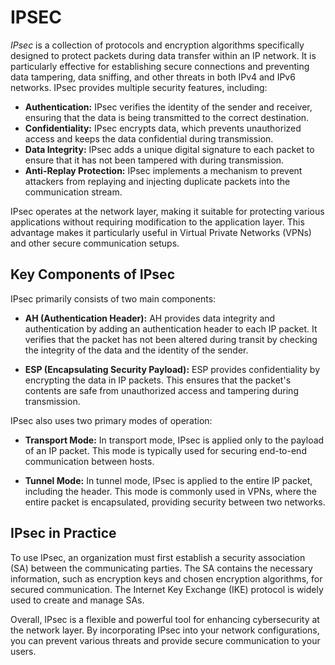 # IPSEC

_IPsec_ is a collection of protocols and encryption algorithms specifically designed to protect packets during data transfer within an IP network. It is particularly effective for establishing secure connections and preventing data tampering, data sniffing, and other threats in both IPv4 and IPv6 networks. IPsec provides multiple security features, including:

- **Authentication:** IPsec verifies the identity of the sender and receiver, ensuring that the data is being transmitted to the correct destination.
- **Confidentiality:** IPsec encrypts data, which prevents unauthorized access and keeps the data confidential during transmission.
- **Data Integrity:** IPsec adds a unique digital signature to each packet to ensure that it has not been tampered with during transmission.
- **Anti-Replay Protection:** IPsec implements a mechanism to prevent attackers from replaying and injecting duplicate packets into the communication stream.

IPsec operates at the network layer, making it suitable for protecting various applications without requiring modification to the application layer. This advantage makes it particularly useful in Virtual Private Networks (VPNs) and other secure communication setups.

## Key Components of IPsec

IPsec primarily consists of two main components:

* **AH (Authentication Header):** AH provides data integrity and authentication by adding an authentication header to each IP packet. It verifies that the packet has not been altered during transit by checking the integrity of the data and the identity of the sender.

* **ESP (Encapsulating Security Payload):** ESP provides confidentiality by encrypting the data in IP packets. This ensures that the packet's contents are safe from unauthorized access and tampering during transmission.

IPsec also uses two primary modes of operation:

* **Transport Mode:** In transport mode, IPsec is applied only to the payload of an IP packet. This mode is typically used for securing end-to-end communication between hosts.

* **Tunnel Mode:** In tunnel mode, IPsec is applied to the entire IP packet, including the header. This mode is commonly used in VPNs, where the entire packet is encapsulated, providing security between two networks.

## IPsec in Practice

To use IPsec, an organization must first establish a security association (SA) between the communicating parties. The SA contains the necessary information, such as encryption keys and chosen encryption algorithms, for secured communication. The Internet Key Exchange (IKE) protocol is widely used to create and manage SAs.

Overall, IPsec is a flexible and powerful tool for enhancing cybersecurity at the network layer. By incorporating IPsec into your network configurations, you can prevent various threats and provide secure communication to your users.